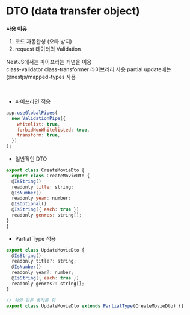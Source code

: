 # DTO (data transfer object)

**사용 이유** <br>

1. 코드 자동완성 (오타 방지)
2. request 데이터의 Validation

NestJS에서는 파이프라는 개념을 이용<br>
class-validator class-transformer 라이브러리 사용
partial update에는 @nestjs/mapped-types 사용

<br>

- 파이프라인 적용

```js
app.useGlobalPipes(
  new ValidationPipe({
    whitelist: true,
    forbidNonWhitelisted: true,
    transform: true,
  })
);
```

- 일반적인 DTO

```js
export class CreateMovieDto {
  export class CreateMovieDto {
  @IsString()
  readonly title: string;
  @IsNumber()
  readonly year: number;
  @IsOptional()
  @IsString({ each: true })
  readonly genres: string[];
}
}

```

- Partial Type 적용

```js
export class UpdateMovieDto {
  @IsString()
  readonly title?: string;
  @IsNumber()
  readonly year?: number;
  @IsString({ each: true })
  readonly genres?: string[];
}

// 위와 같은 동작을 함
export class UpdateMovieDto extends PartialType(CreateMovieDto) {}
```
